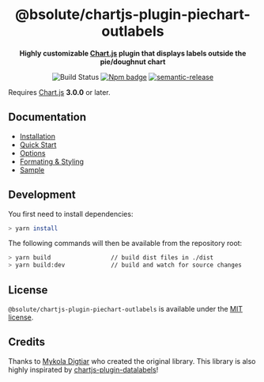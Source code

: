 <div align="center" markdown="1">

# @bsolute/chartjs-plugin-piechart-outlabels

**Highly customizable [Chart.js](http://www.chartjs.org/) plugin that displays labels outside the pie/doughnut chart**

![Build Status](https://github.com/harlamenko/chartjs-plugin-piechart-outlabels/actions/workflows/build.yml/badge.svg)
[![Npm badge](https://img.shields.io/npm/v/@bsolute/chartjs-plugin-piechart-outlabels.svg)](https://www.npmjs.com/package/@bsolute/chartjs-plugin-piechart-outlabels)
[![semantic-release](https://img.shields.io/badge/%20%20%F0%9F%93%A6%F0%9F%9A%80-semantic--release-e10079.svg)](https://github.com/semantic-release/semantic-release)

</div>

Requires [Chart.js](https://github.com/chartjs/Chart.js/releases) **3.0.0** or later.

## Documentation

- [Installation](https://piechart-outlabels.netlify.app/installation)
- [Quick Start](https://piechart-outlabels.netlify.app/quickstart)
- [Options](https://piechart-outlabels.netlify.app/options)
- [Formating & Styling](https://piechart-outlabels.netlify.app/formatting)
- [Sample](https://piechart-outlabels.netlify.app/sample)

## Development

You first need to install dependencies:

```bash
> yarn install
```

The following commands will then be available from the repository root:

```bash
> yarn build                 // build dist files in ./dist
> yarn build:dev             // build and watch for source changes
```

## License

`@bsolute/chartjs-plugin-piechart-outlabels` is available under the [MIT license](LICENSE.md).

## Credits

Thanks to [Mykola Digtiar](https://github.com/Neckster) who created the original library. This library is also highly inspirated by [chartjs-plugin-datalabels](https://github.com/chartjs/chartjs-plugin-datalabels)!
